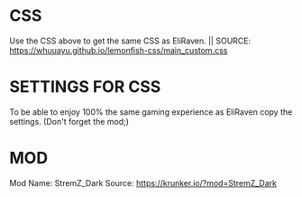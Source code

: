 # CSS
Use the CSS above to get the same CSS as EliRaven. || SOURCE: https://whuuayu.github.io/lemonfish-css/main_custom.css

# SETTINGS FOR CSS
To be able to enjoy 100% the same gaming experience as EliRaven copy the settings.
(Don't forget the mod;)

# MOD
Mod Name: StremZ_Dark
Source: https://krunker.io/?mod=StremZ_Dark
